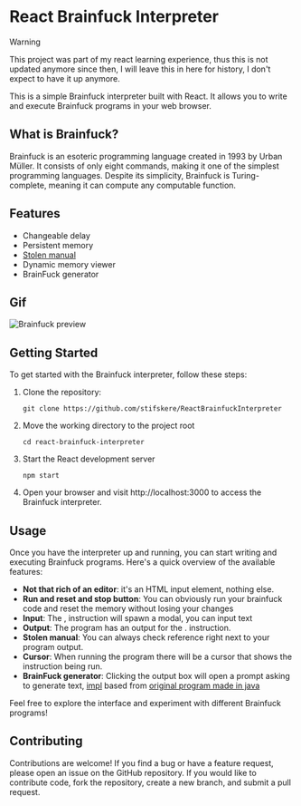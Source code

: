 
# React Brainfuck Interpreter

> [!warning]
> This project was part of my react learning experience, thus this is not updated anymore since then, I will leave this in here for history, I don't expect to have it up anymore.

This is a simple Brainfuck interpreter built with React. It allows you to write and execute Brainfuck programs in your web browser.

## What is Brainfuck?

Brainfuck is an esoteric programming language created in 1993 by Urban Müller. It consists of only eight commands, making it one of the simplest programming languages. Despite its simplicity, Brainfuck is Turing-complete, meaning it can compute any computable function.

## Features

- Changeable delay
- Persistent memory
- [Stolen manual](https://gist.github.com/roachhd/dce54bec8ba55fb17d3a)
- Dynamic memory viewer
- BrainFuck generator

## Gif

![Brainfuck preview](https://github.com/stifskere/ReactBrainfuckInterpreter/assets/79871802/3e846f8b-a04f-49b8-aa01-8e6f3c29930a)

## Getting Started

To get started with the Brainfuck interpreter, follow these steps:

1. Clone the repository:

   ```shell
   git clone https://github.com/stifskere/ReactBrainfuckInterpreter
   ```
   
2. Move the working directory to the project root

    ```shell
    cd react-brainfuck-interpreter
    ```
3. Start the React development server

    ```shell
   npm start
    ```
4. Open your browser and visit http://localhost:3000 to access the Brainfuck interpreter.

## Usage 

Once you have the interpreter up and running, you can start writing and executing Brainfuck programs. Here's a quick overview of the available features:

- **Not that rich of an editor**: it's an HTML input element, nothing else.
- **Run and reset and stop button**: You can obviously run your brainfuck code and reset the memory without losing your changes
- **Input**: The , instruction will spawn a modal, you can input text
- **Output**: The program has an output for the . instruction.
- **Stolen manual**: You can always check reference right next to your program output.
- **Cursor**: When running the program there will be a cursor that shows the instruction being run.
- **BrainFuck generator**: Clicking the output box will open a prompt asking to generate text, [impl](https://github.com/stifskere/ReactBrainfuckInterpreter/blob/e1897819c7a49cc630bee108e48a8a345c3e4ddf/src/Modules/BrainFuckManager.ts#L115) based from [original program made in java](https://codegolf.stackexchange.com/questions/5418/brainf-golfer/5440#5440)

Feel free to explore the interface and experiment with different Brainfuck programs!

## Contributing

Contributions are welcome! If you find a bug or have a feature request, please open an issue on the GitHub repository. If you would like to contribute code, fork the repository, create a new branch, and submit a pull request.
